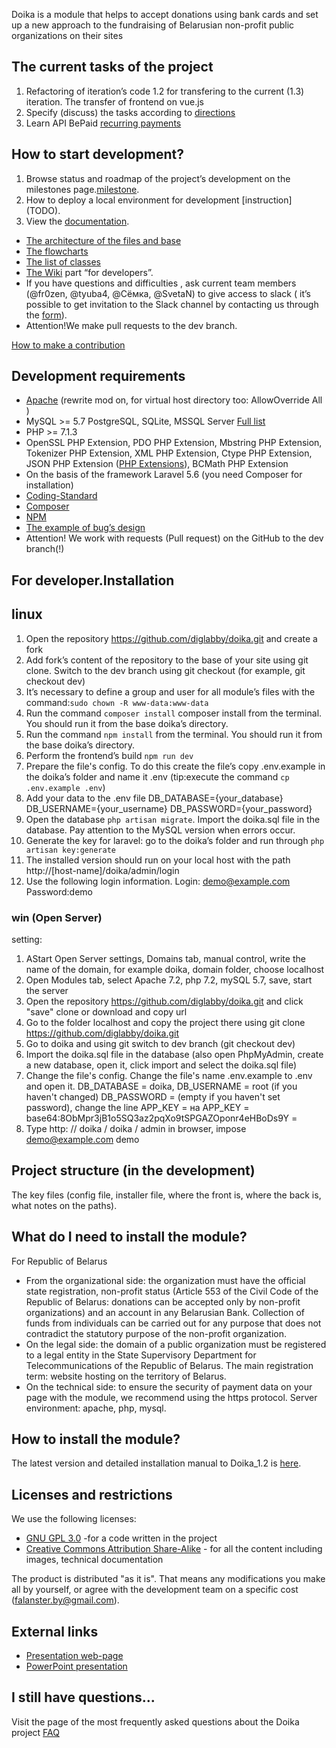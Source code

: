 Doika is a module that helps to accept donations using bank cards and set up a new approach to the fundraising of Belarusian non-profit public organizations on their sites

## The current tasks of the project

1. Refactoring of iteration’s code 1.2  for transfering to the current (1.3) iteration. The transfer of frontend on vue.js
2. Specify (discuss) the tasks according to [directions](https://github.com/diglabby/doika/milestones)
3. Learn API BePaid [recurring payments](https://docs.bepaid.by/ru/subscriptions/intro)

## How to start development?
1. Browse status and roadmap of the project’s development on the milestones page.[milestone](https://github.com/diglabby/doika/milestones?direction=asc&sort=due_date&state=open).
2. How to deploy a local  environment for development [instruction] (TODO).
3. View the [documentation](https://realtimeboard.com/app/board/o9J_k0X88dM=/). 
- [The architecture of the files and base](https://realtimeboard.com/app/board/o9J_k0X88dM=/?moveToWidget=3074457346027045333)
- [The flowcharts](https://realtimeboard.com/app/board/o9J_k0X88dM=/?moveToWidget=3074457346144718504)
- [The list of classes](https://realtimeboard.com/app/board/o9J_k0X88dM=/?moveToWidget=3074457346135802429)
- [The Wiki](https://github.com/diglabby/doika/wiki/) part “for developers”.
- If you have questions and  difficulties , ask current team members (@fr0zen, @tyuba4, @Сёмка, @SvetaN) to give access to slack ( it’s possible to get invitation to the Slack channel by contacting us through the [form](https://docs.google.com/forms/d/e/1FAIpQLSf3q7HMtfJly4wCrRyIlHDdAzFExSjw2vqbA62XFJHofjMqjg/viewform)).
- Attention!We make pull requests to the dev branch.

[How to make a contribution](CONTRIBUTING.md)

## Development requirements

* [Apache](https://httpd.apache.org/download.cgi) (rewrite mod on, for virtual host directory too: AllowOverride All )
* MySQL >= 5.7 PostgreSQL, SQLite, MSSQL Server [Full list](https://laravel.com/docs/5.7/database)
* PHP >= 7.1.3
* OpenSSL PHP Extension, PDO PHP Extension, Mbstring PHP Extension, Tokenizer PHP Extension, XML PHP Extension, Ctype PHP Extension, JSON PHP Extension ([PHP Extensions](https://github.com/diglabby/doika/blob/master/composer.json#L8-L9)), BCMath PHP Extension
* On the basis of the framework Laravel 5.6 (you need Composer for installation)
* [Coding-Standard](https://github.com/diglabby/doika_1.2/wiki/%D0%9A%D0%BE%D0%B4%D1%8B%D0%BD%D0%B3-%D1%81%D1%82%D0%B0%D0%BD%D0%B4%D0%B0%D1%80%D1%82) 
* [Composer](https://getcomposer.org/download/)
* [NPM](https://nodejs.org/en/download/)
* [The example of  bug’s design](https://github.com/diglabby/doika_1.2/wiki/%D0%9F%D1%80%D1%8B%D0%BA%D0%BB%D0%B0%D0%B4-%D0%B0%D1%84%D0%B0%D1%80%D0%BC%D0%BB%D0%B5%D0%BD%D0%BD%D1%8F-%D0%B1%D0%B0%D0%B3%D0%B0)
* Attention! We work with requests (Pull request) on the GitHub to the dev branch(!)    

## For developer.Installation

## linux

1.  Open the repository https://github.com/diglabby/doika.git and create a fork
2. Add fork’s content of the repository to the base of your site using git clone. Switch to the dev branch using git checkout (for example, git checkout dev)
3. It’s necessary to define a group and user for all module’s files with the command:`sudo chown -R www-data:www-data`
4. Run the command `composer install` composer install from the terminal. You should run it from the base doika’s  directory.
5. Run the command `npm install` from the terminal. You should run it from the base doika’s  directory.
6. Perform the frontend’s build `npm run dev`
7. Prepare the file's config. To do this create the file’s copy .env.example in the doika’s folder and name it .env (tip:execute the command `cp .env.example .env`)
8. Add your data to the .env file DB_DATABASE={your_database} DB_USERNAME={your_username} DB_PASSWORD={your_password}
9. Open the database `php artisan migrate`. Import the doika.sql file in the database. Pay attention to the MySQL version when errors occur.
10. Generate the key for laravel: go to the doika’s folder and run through `php artisan key:generate`
11. The installed version should run on your local host with the path http://[host-name]/doika/admin/login
12.  Use the following  login information. Login:  demo@example.com Password:demo

### win (Open Server)

setting:
1. АStart Open Server settings, Domains tab, manual control, write the name of the domain, for example doika, domain folder, choose localhost
2. Open Modules tab, select Apache 7.2, php 7.2, mySQL 5.7, save, start the server
3. Open the repository https://github.com/diglabby/doika.git and click "save" clone or download and copy url
4. Go to the folder localhost and copy the project there using git clone https://github.com/diglabby/doika.git
5. Go to doika and using git switch to dev branch (git checkout dev)
6. Import the doika.sql file in the database (also open PhpMyAdmin, create a new database, open it, click import and select the doika.sql file)
7. Change the file's config. Change the file's name .env.example to .env and open it. DB_DATABASE = doika, DB_USERNAME = root (if you haven't changed) DB_PASSWORD = (empty if you haven't set password), change the line APP_KEY = на APP_KEY = base64:8ObMpr3jB1o5SQ3az2pqXo9tSPGAZOponr4eHBoDs9Y =
8. Type http: // doika / doika / admin in browser, impose demo@example.com demo

## Project structure (in the development)
The key files (config file, installer file, where the front is, where the back is, what notes on the paths).

## What do I need to install the module?
For Republic of Belarus
* From the organizational side: the organization must have the official state registration, non-profit status (Article 553 of the Civil Code of the Republic of Belarus: donations can be accepted only by non-profit organizations) and an account in any Belarusian Bank. Collection of funds from individuals can be carried out for any purpose that does not contradict the statutory purpose of the non-profit organization.
* On the legal side: the domain of a public organization must be registered to a legal entity in the State Supervisory Department for Telecommunications of the Republic of Belarus. The main registration term: website hosting on the territory of Belarus.
* On the technical side: to ensure the security of payment data on your page with the module, we recommend using the https protocol. Server environment: apache, php, mysql.

## How to install the module?
The latest version and detailed installation manual to Doika_1.2 is [here](https://github.com/diglabby/doika_1.2/wiki/%D0%A3%D1%81%D1%82%D0%B0%D0%BD%D0%BE%D1%9E%D0%BA%D0%B0-%D0%BC%D0%BE%D0%B4%D1%83%D0%BB%D1%8F-%D0%BD%D0%B0-%D1%85%D0%BE%D1%81%D1%82%D1%8B%D0%BD%D0%B3). 

## Licenses and restrictions
We use the following licenses:
* [GNU GPL 3.0](https://www.gnu.org/licenses/gpl-3.0.en.html) -for a code written in the project
* [Creative Commons Attribution Share-Alike](https://choosealicense.com/licenses/cc-by-sa-4.0/) -  for all the content including images, technical documentation

The product is distributed "as it is". That means any modifications you make all by yourself, or agree with the development team on a specific cost (falanster.by@gmail.com).

## External links
* [Presentation web-page](https://doika.falanster.by/)
* [PowerPoint presentation](https://docs.google.com/presentation/d/144zEv4DyBoa0jDKwee30Rip0oKZ8QzkeUKaNCRWy1qY/edit#slide=id.g42bd4a5055_0_28)


## I still have questions...
Visit the page of the most frequently asked questions about the Doika project [FAQ](https://github.com/diglabby/doika/wiki/FAQ)


